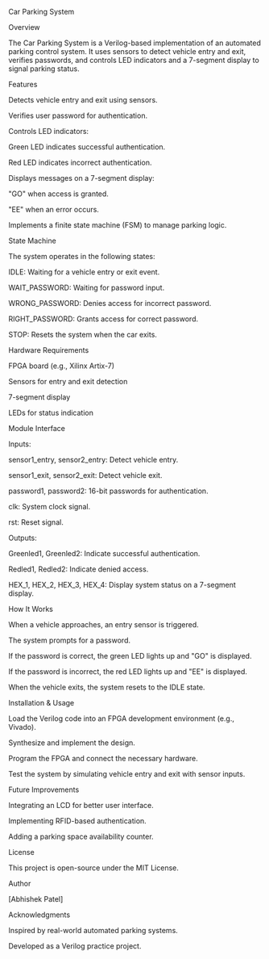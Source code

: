 Car Parking System

Overview

The Car Parking System is a Verilog-based implementation of an automated parking control system. It uses sensors to detect vehicle entry and exit, verifies passwords, and controls LED indicators and a 7-segment display to signal parking status.

Features

Detects vehicle entry and exit using sensors.

Verifies user password for authentication.

Controls LED indicators:

Green LED indicates successful authentication.

Red LED indicates incorrect authentication.

Displays messages on a 7-segment display:

"GO" when access is granted.

"EE" when an error occurs.

Implements a finite state machine (FSM) to manage parking logic.

State Machine

The system operates in the following states:

IDLE: Waiting for a vehicle entry or exit event.

WAIT_PASSWORD: Waiting for password input.

WRONG_PASSWORD: Denies access for incorrect password.

RIGHT_PASSWORD: Grants access for correct password.

STOP: Resets the system when the car exits.

Hardware Requirements

FPGA board (e.g., Xilinx Artix-7)

Sensors for entry and exit detection

7-segment display

LEDs for status indication

Module Interface

Inputs:

sensor1_entry, sensor2_entry: Detect vehicle entry.

sensor1_exit, sensor2_exit: Detect vehicle exit.

password1, password2: 16-bit passwords for authentication.

clk: System clock signal.

rst: Reset signal.

Outputs:

Greenled1, Greenled2: Indicate successful authentication.

Redled1, Redled2: Indicate denied access.

HEX_1, HEX_2, HEX_3, HEX_4: Display system status on a 7-segment display.

How It Works

When a vehicle approaches, an entry sensor is triggered.

The system prompts for a password.

If the password is correct, the green LED lights up and "GO" is displayed.

If the password is incorrect, the red LED lights up and "EE" is displayed.

When the vehicle exits, the system resets to the IDLE state.

Installation & Usage

Load the Verilog code into an FPGA development environment (e.g., Vivado).

Synthesize and implement the design.

Program the FPGA and connect the necessary hardware.

Test the system by simulating vehicle entry and exit with sensor inputs.

Future Improvements

Integrating an LCD for better user interface.

Implementing RFID-based authentication.

Adding a parking space availability counter.

License

This project is open-source under the MIT License.

Author

[Abhishek Patel]

Acknowledgments

Inspired by real-world automated parking systems.

Developed as a Verilog practice project.


